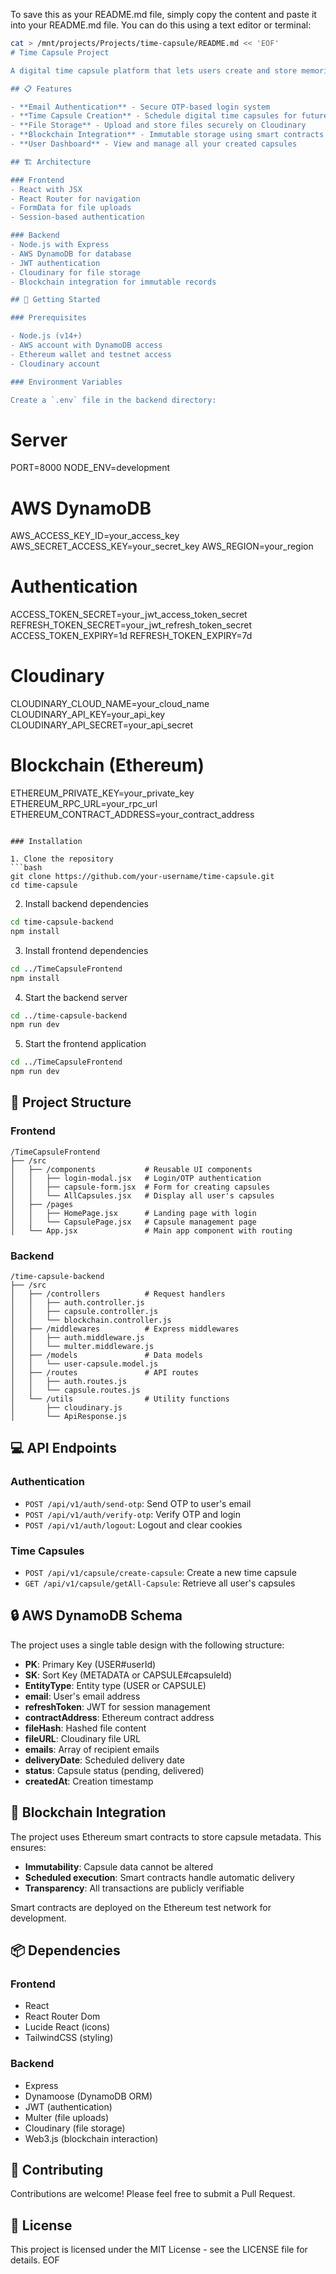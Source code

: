 
To save this as your README.md file, simply copy the content and paste it into your README.md file. You can do this using a text editor or terminal:

```bash
cat > /mnt/projects/Projects/time-capsule/README.md << 'EOF'
# Time Capsule Project

A digital time capsule platform that lets users create and store memories to be revealed at a future date. Built with React, Node.js, AWS DynamoDB, and blockchain technology.

## 📋 Features

- **Email Authentication** - Secure OTP-based login system
- **Time Capsule Creation** - Schedule digital time capsules for future delivery
- **File Storage** - Upload and store files securely on Cloudinary
- **Blockchain Integration** - Immutable storage using smart contracts
- **User Dashboard** - View and manage all your created capsules

## 🏗️ Architecture

### Frontend
- React with JSX
- React Router for navigation
- FormData for file uploads
- Session-based authentication

### Backend
- Node.js with Express
- AWS DynamoDB for database
- JWT authentication
- Cloudinary for file storage
- Blockchain integration for immutable records

## 🚀 Getting Started

### Prerequisites

- Node.js (v14+)
- AWS account with DynamoDB access
- Ethereum wallet and testnet access
- Cloudinary account

### Environment Variables

Create a `.env` file in the backend directory:

```
# Server
PORT=8000
NODE_ENV=development

# AWS DynamoDB
AWS_ACCESS_KEY_ID=your_access_key
AWS_SECRET_ACCESS_KEY=your_secret_key
AWS_REGION=your_region

# Authentication
ACCESS_TOKEN_SECRET=your_jwt_access_token_secret
REFRESH_TOKEN_SECRET=your_jwt_refresh_token_secret
ACCESS_TOKEN_EXPIRY=1d
REFRESH_TOKEN_EXPIRY=7d

# Cloudinary
CLOUDINARY_CLOUD_NAME=your_cloud_name
CLOUDINARY_API_KEY=your_api_key
CLOUDINARY_API_SECRET=your_api_secret

# Blockchain (Ethereum)
ETHEREUM_PRIVATE_KEY=your_private_key
ETHEREUM_RPC_URL=your_rpc_url
ETHEREUM_CONTRACT_ADDRESS=your_contract_address
```

### Installation

1. Clone the repository
```bash
git clone https://github.com/your-username/time-capsule.git
cd time-capsule
```

2. Install backend dependencies
```bash
cd time-capsule-backend
npm install
```

3. Install frontend dependencies
```bash
cd ../TimeCapsuleFrontend
npm install
```

4. Start the backend server
```bash
cd ../time-capsule-backend
npm run dev
```

5. Start the frontend application
```bash
cd ../TimeCapsuleFrontend
npm run dev
```

## 📁 Project Structure

### Frontend
```
/TimeCapsuleFrontend
├── /src
│   ├── /components           # Reusable UI components
│   │   ├── login-modal.jsx   # Login/OTP authentication
│   │   ├── capsule-form.jsx  # Form for creating capsules
│   │   └── AllCapsules.jsx   # Display all user's capsules
│   ├── /pages
│   │   ├── HomePage.jsx      # Landing page with login
│   │   └── CapsulePage.jsx   # Capsule management page
│   └── App.jsx               # Main app component with routing
```

### Backend
```
/time-capsule-backend
├── /src
│   ├── /controllers          # Request handlers
│   │   ├── auth.controller.js
│   │   ├── capsule.controller.js
│   │   └── blockchain.controller.js
│   ├── /middlewares          # Express middlewares
│   │   ├── auth.middleware.js
│   │   └── multer.middleware.js
│   ├── /models               # Data models
│   │   └── user-capsule.model.js
│   ├── /routes               # API routes
│   │   ├── auth.routes.js
│   │   └── capsule.routes.js
│   └── /utils                # Utility functions
│       ├── cloudinary.js
│       └── ApiResponse.js
```

## 💻 API Endpoints

### Authentication
- `POST /api/v1/auth/send-otp`: Send OTP to user's email
- `POST /api/v1/auth/verify-otp`: Verify OTP and login
- `POST /api/v1/auth/logout`: Logout and clear cookies

### Time Capsules
- `POST /api/v1/capsule/create-capsule`: Create a new time capsule
- `GET /api/v1/capsule/getAll-Capsule`: Retrieve all user's capsules

## 🔒 AWS DynamoDB Schema

The project uses a single table design with the following structure:

- **PK**: Primary Key (USER#userId)
- **SK**: Sort Key (METADATA or CAPSULE#capsuleId)
- **EntityType**: Entity type (USER or CAPSULE)
- **email**: User's email address
- **refreshToken**: JWT for session management
- **contractAddress**: Ethereum contract address
- **fileHash**: Hashed file content
- **fileURL**: Cloudinary file URL
- **emails**: Array of recipient emails
- **deliveryDate**: Scheduled delivery date
- **status**: Capsule status (pending, delivered)
- **createdAt**: Creation timestamp

## 🔗 Blockchain Integration

The project uses Ethereum smart contracts to store capsule metadata. This ensures:

- **Immutability**: Capsule data cannot be altered
- **Scheduled execution**: Smart contracts handle automatic delivery
- **Transparency**: All transactions are publicly verifiable

Smart contracts are deployed on the Ethereum test network for development.

## 📦 Dependencies

### Frontend
- React
- React Router Dom
- Lucide React (icons)
- TailwindCSS (styling)

### Backend
- Express
- Dynamoose (DynamoDB ORM)
- JWT (authentication)
- Multer (file uploads)
- Cloudinary (file storage)
- Web3.js (blockchain interaction)

## 🤝 Contributing

Contributions are welcome! Please feel free to submit a Pull Request.

## 📄 License

This project is licensed under the MIT License - see the LICENSE file for details.
EOF
```



